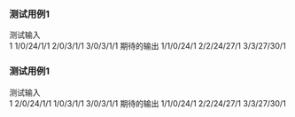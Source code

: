 ### 测试用例1       
测试输入	     
1
1/0/24/1/1
2/0/3/1/1
3/0/3/1/1
期待的输出
1/1/0/24/1
2/2/24/27/1
3/3/27/30/1



### 测试用例1       
测试输入	     
1
2/0/24/1/1
1/0/3/1/1
3/0/3/1/1
期待的输出
1/1/0/24/1
2/2/24/27/1
3/3/27/30/1